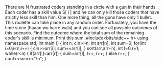There are N frustrated coders standing in a circle with a gun in their hands. Each coder
has a skill value S[ i ] and he can only kill those coders that have strictly less skill than
him. One more thing, all the guns have only 1 bullet. This roulette can take place in
any random order. Fortunately, you have the time stone (haaan wo harre wala) and
you can see all possible outcomes of this scenario. Find the outcome where the total
sum of the remaining coder's skill is minimum. Print this sum.
#include<bits/stdc++.h>
using namespace std;
int main ()
{
int n;
cin>>n;
int arr[n];
int sum=0;
for(int i=0;i<n;i++)
{
cin>>arr[i];
sum+=arr[i];
}
sort(arr,arr+n);
int l=0,r=1;
while(r<n)
{
if(arr[l]<arr[r])
{
sum=arr[l];
l++;
r++;
}
else r++;
}
cout<<sum<<"\n";
}
